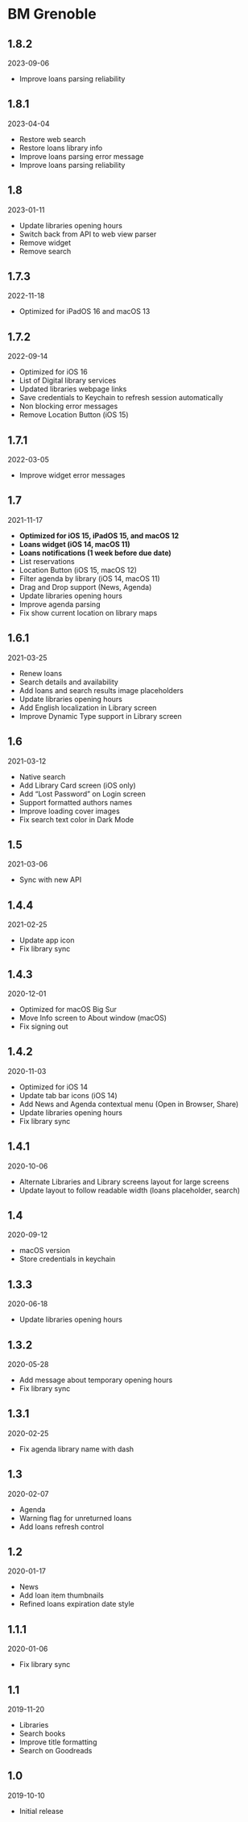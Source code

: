 # BM Grenoble

## 1.8.2

2023-09-06

- Improve loans parsing reliability


## 1.8.1

2023-04-04

- Restore web search
- Restore loans library info
- Improve loans parsing error message
- Improve loans parsing reliability


## 1.8

2023-01-11

- Update libraries opening hours
- Switch back from API to web view parser
- Remove widget
- Remove search


## 1.7.3

2022-11-18

- Optimized for iPadOS 16 and macOS 13


## 1.7.2

2022-09-14

- Optimized for iOS 16
- List of Digital library services
- Updated libraries webpage links
- Save credentials to Keychain to refresh session automatically
- Non blocking error messages
- Remove Location Button (iOS 15)


## 1.7.1

2022-03-05

- Improve widget error messages


## 1.7

2021-11-17

- **Optimized for iOS 15, iPadOS 15, and macOS 12**
- **Loans widget (iOS 14, macOS 11)**
- **Loans notifications (1 week before due date)**
- List reservations
- Location Button (iOS 15, macOS 12)
- Filter agenda by library (iOS 14, macOS 11)
- Drag and Drop support (News, Agenda)
- Update libraries opening hours
- Improve agenda parsing
- Fix show current location on library maps


## 1.6.1

2021-03-25

- Renew loans
- Search details and availability
- Add loans and search results image placeholders
- Update libraries opening hours
- Add English localization in Library screen
- Improve Dynamic Type support in Library screen


## 1.6

2021-03-12

- Native search
- Add Library Card screen (iOS only)
- Add “Lost Password” on Login screen
- Support formatted authors names
- Improve loading cover images
- Fix search text color in Dark Mode


## 1.5

2021-03-06

- Sync with new API


## 1.4.4

2021-02-25

- Update app icon
- Fix library sync


## 1.4.3

2020-12-01

- Optimized for macOS Big Sur
- Move Info screen to About window (macOS)
- Fix signing out


## 1.4.2

2020-11-03

- Optimized for iOS 14
- Update tab bar icons (iOS 14)
- Add News and Agenda contextual menu (Open in Browser, Share)
- Update libraries opening hours
- Fix library sync


## 1.4.1

2020-10-06

- Alternate Libraries and Library screens layout for large screens
- Update layout to follow readable width (loans placeholder, search)


## 1.4

2020-09-12

- macOS version
- Store credentials in keychain


## 1.3.3

2020-06-18

- Update libraries opening hours


## 1.3.2

2020-05-28

- Add message about temporary opening hours
- Fix library sync


## 1.3.1

2020-02-25

- Fix agenda library name with dash


## 1.3

2020-02-07

- Agenda
- Warning flag for unreturned loans
- Add loans refresh control


## 1.2

2020-01-17

- News
- Add loan item thumbnails
- Refined loans expiration date style


## 1.1.1

2020-01-06

- Fix library sync


## 1.1

2019-11-20

- Libraries
- Search books
- Improve title formatting
- Search on Goodreads


## 1.0

2019-10-10

- Initial release
